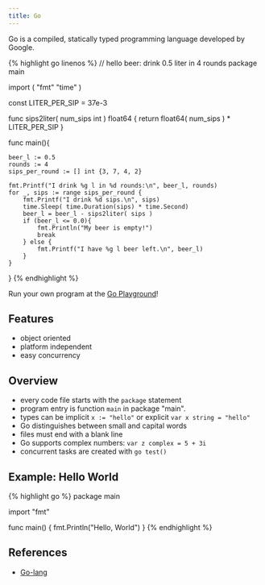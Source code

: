 ```yaml
---
title: Go
---
```

Go is a compiled, statically typed programming language developed by Google.


{% highlight go linenos %}
// hello beer: drink 0.5 liter in 4 rounds
package main

import (
	"fmt"
	"time"
)

const LITER_PER_SIP = 37e-3

func sips2liter( num_sips int ) float64 {
    return float64( num_sips ) * LITER_PER_SIP
}

func main(){

	beer_l := 0.5
	rounds := 4
	sips_per_round := [] int {3, 7, 4, 2}

	fmt.Printf("I drink %g l in %d rounds:\n", beer_l, rounds)
	for _, sips := range sips_per_round {
		fmt.Printf("I drink %d sips.\n", sips)
		time.Sleep( time.Duration(sips) * time.Second)
		beer_l = beer_l - sips2liter( sips )
		if (beer_l <= 0.0){
			fmt.Println("My beer is empty!")
			break
		} else {
			fmt.Printf("I have %g l beer left.\n", beer_l)
		}
	}
}
{% endhighlight %}

Run your own program at the [Go Playground](https://play.golang.org/)!


## Features
* object oriented 
* platform independent 
* easy concurrency 


## Overview
* every code file starts with the `package` statement
* program entry is function `main` in package "main".
* types can be implicit `x := "hello"` or explicit `var x string = "hello"`
* Go distinguishes between small and capital words
* files must end with a blank line
* Go supports complex numbers: `var z complex = 5 + 3i`
* concurrent tasks are created with `go test()`



## Example: Hello World
{% highlight go %}
package main

import "fmt"

func main() {
    fmt.Println("Hello, World")
}
{% endhighlight %}



## References

* [Go-lang](https://golang.org/)


